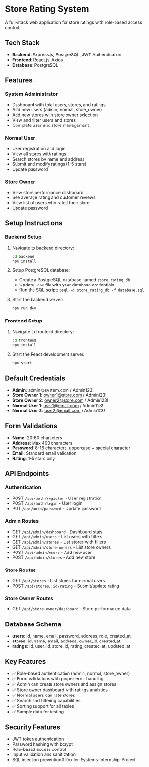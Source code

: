 # Store Rating System

A full-stack web application for store ratings with role-based access control.

## Tech Stack
- **Backend**: Express.js, PostgreSQL, JWT Authentication
- **Frontend**: React.js, Axios
- **Database**: PostgreSQL

## Features

### System Administrator
- Dashboard with total users, stores, and ratings
- Add new users (admin, normal, store_owner)
- Add new stores with store owner selection
- View and filter users and stores
- Complete user and store management

### Normal User
- User registration and login
- View all stores with ratings
- Search stores by name and address
- Submit and modify ratings (1-5 stars)
- Update password

### Store Owner
- View store performance dashboard
- See average rating and customer reviews
- View list of users who rated their store
- Update password

## Setup Instructions

### Backend Setup
1. Navigate to backend directory:
   ```bash
   cd backend
   npm install
   ```

2. Setup PostgreSQL database:
   - Create a PostgreSQL database named `store_rating_db`
   - Update `.env` file with your database credentials
   - Run the SQL script: `psql -d store_rating_db -f database.sql`

3. Start the backend server:
   ```bash
   npm run dev
   ```

### Frontend Setup
1. Navigate to frontend directory:
   ```bash
   cd frontend
   npm install
   ```

2. Start the React development server:
   ```bash
   npm start
   ```

## Default Credentials
- **Admin**: admin@system.com / Admin123!
- **Store Owner 1**: owner1@store.com / Admin123!
- **Store Owner 2**: owner2@store.com / Admin123!
- **Normal User 1**: user1@email.com / Admin123!
- **Normal User 2**: user2@email.com / Admin123!

## Form Validations
- **Name**: 20-60 characters
- **Address**: Max 400 characters  
- **Password**: 8-16 characters, uppercase + special character
- **Email**: Standard email validation
- **Rating**: 1-5 stars only

## API Endpoints

### Authentication
- POST `/api/auth/register` - User registration
- POST `/api/auth/login` - User login
- PUT `/api/auth/password` - Update password

### Admin Routes
- GET `/api/admin/dashboard` - Dashboard stats
- GET `/api/admin/users` - List users with filters
- GET `/api/admin/stores` - List stores with filters
- GET `/api/admin/store-owners` - List store owners
- POST `/api/admin/users` - Add new user
- POST `/api/admin/stores` - Add new store

### Store Routes
- GET `/api/stores` - List stores for normal users
- POST `/api/stores/:id/rating` - Submit/update rating

### Store Owner Routes
- GET `/api/store-owner/dashboard` - Store performance data

## Database Schema
- **users**: id, name, email, password, address, role, created_at
- **stores**: id, name, email, address, owner_id, created_at
- **ratings**: id, user_id, store_id, rating, created_at, updated_at

## Key Features
- ✅ Role-based authentication (admin, normal, store_owner)
- ✅ Form validations with proper error handling
- ✅ Admin can create store owners and assign stores
- ✅ Store owner dashboard with ratings analytics
- ✅ Normal users can rate stores
- ✅ Search and filtering capabilities
- ✅ Sorting support for all tables
- ✅ Sample data for testing

## Security Features
- JWT token authentication
- Password hashing with bcrypt
- Role-based access control
- Input validation and sanitization
- SQL injection prevention# Roxiler-Systems-Internship-Project
